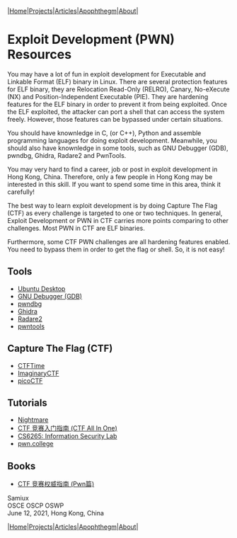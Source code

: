 |[Home](/README.md)|[Projects](/projects.md)|[Articles](/articles.md)|[Apophthegm](/apophthegm.md)|[About](/about.md)|

# Exploit Development (PWN) Resources

You may have a lot of fun in exploit development for Executable and Linkable Format (ELF) binary in Linux.  There are several protection features for ELF binary, they are Relocation Read-Only (RELRO), Canary, No-eXecute (NX) and Position-Independent Executable (PIE).  They are hardening features for the ELF binary in order to prevent it from being exploited.  Once the ELF exploited, the attacker can port a shell that can access the system freely.  However, those features can be bypassed under certain situations.

You should have knownledge in C, (or C++), Python and assemble programming languages for doing exploit development.  Meanwhile, you should also have knownledge in some tools, such as GNU Debugger (GDB), pwndbg, Ghidra, Radare2 and PwnTools.

You may very hard to find a career, job or post in exploit development in Hong Kong, China.  Therefore, only a few people in Hong Kong may be interested in this skill.  If you want to spend some time in this area, think it carefully!

The best way to learn exploit development is by doing Capture The Flag (CTF) as every challenge is targeted to one or two techniques.  In general, Exploit Development or PWN in CTF carries more points comparing to other challenges.  Most PWN in CTF are ELF binaries.

Furthermore, some CTF PWN challenges are all hardening features enabled.  You need to bypass them in order to get the flag or shell.  So, it is not easy!

## Tools
- [Ubuntu Desktop](https://ubuntu.com/download/desktop)  
- [GNU Debugger (GDB)](https://www.gnu.org/software/gdb/)  
- [pwndbg](https://github.com/pwndbg/pwndbg)  
- [Ghidra](https://ghidra-sre.org/)  
- [Radare2](https://www.radare.org/n/)  
- [pwntools](https://github.com/Gallopsled/pwntools)  

## Capture The Flag (CTF)
- [CTFTime](https://ctftime.org/)  
- [ImaginaryCTF](https://imaginaryctf.org/)  
- [picoCTF](https://picoctf.org/)  

## Tutorials
- [Nightmare](https://guyinatuxedo.github.io/)  
- [CTF 竞赛入门指南 (CTF All In One)](https://www.bookstack.cn/books/CTF-All-In-One)  
- [CS6265: Information Security Lab](https://tc.gts3.org/cs6265/2019/tut/tut01-warmup1.html)  
- [pwn.college](https://pwn.college/)  

## Books
- [CTF 竞赛权威指南 (Pwn篇)](https://github.com/firmianay/CTF-All-In-One)  

Samiux  
OSCE  OSCP  OSWP  
June 12, 2021, Hong Kong, China  

|[Home](/README.md)|[Projects](/projects.md)|[Articles](/articles.md)|[Apophthegm](/apophthegm.md)|[About](/about.md)|
